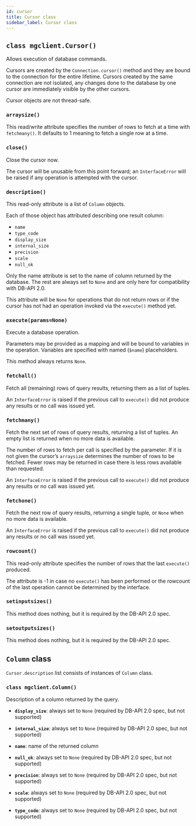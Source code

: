 ```yaml
---
id: cursor
title: Cursor class
sidebar_label: Cursor class
---
```


## `class mgclient.Cursor()`
Allows execution of database commands.

Cursors are created by the `Connection.cursor()` method and they are
bound to the connection for the entire lifetime. Cursors created by the same
connection are not isolated, any changes done to the database by one cursor
are immediately visible by the other cursors.

Cursor objects are not thread-safe.


### `arraysize()`
This read/write attribute specifies the number of rows to fetch at a time
with `fetchmany()`. It defaults to 1 meaning to fetch a single row at
a time.


### `close()`
Close the cursor now.

The cursor will be unusable from this point forward; an `InterfaceError`
will be raised if any operation is attempted with the cursor.


### `description()`
This read-only attribute is a list of `Column` objects.

Each of those object has attributed describing one result column:

* `name`
* `type_code`
* `display_size`
* `internal_size`
* `precision`
* `scale`
* `null_ok`

Only the name attribute is set to the name of column returned by the
database. The rest are always set to `None` and are only here for
compatibility with DB-API 2.0.

This attribute will be `None` for operations that do not return rows
or if the cursor has not had an operation invoked via the `execute()`
method yet.


### `execute(params=None)`
Execute a database operation.

Parameters may be provided as a mapping and will be bound to variables in
the operation. Variables are specified with named (`$name`)
placeholders.

This method always returns `None`.


### `fetchall()`
Fetch all (remaining) rows of query results, returning them as a list of
tuples.

An `InterfaceError` is raised if the previous call to `execute()`
did not produce any results or no call was issued yet.


### `fetchmany()`
Fetch the next set of rows of query results, returning a list of tuples.
An empty list is returned when no more data is available.

The number of rows to fetch per call is specified by the parameter. If it
is not given the cursor’s `arraysize` determines the number of rows
to be fetched. Fewer rows may be returned in case there is less rows available
than requested.

An `InterfaceError` is raised if the previous call to `execute()`
did not produce any results or no call was issued yet.


### `fetchone()`
Fetch the next row of query results, returning a single tuple, or `None`
when no more data is available.

An `InterfaceError` is raised if the previous call to `execute()`
did not produce any results or no call was issued yet.


### `rowcount()`
This read-only attribute specifies the number of rows that the last
`execute()` produced.

The attribute is -1 in case no `execute()` has been performed or
the rowcount of the last operation cannot be determined by the interface.


### `setinputsizes()`
This method does nothing, but it is required by the DB-API 2.0 spec.


### `setoutputsizes()`
This method does nothing, but it is required by the DB-API 2.0 spec.

## `Column` class

`Cursor.description` list consists of instances of `Column` class.

### `class mgclient.Column()`
Description of a column returned by the query.


* **`display_size`**: always set to `None` (required by DB-API 2.0 spec, but not supported)

* **`internal_size`**: always set to `None` (required by DB-API 2.0 spec, but not supported)

* **`name`**: name of the returned column

* **`null_ok`**: always set to `None` (required by DB-API 2.0 spec, but not supported)

* **`precision`**: always set to `None` (required by DB-API 2.0 spec, but not supported)

* **`scale`**: always set to `None` (required by DB-API 2.0 spec, but not supported)

* **`type_code`**: always set to `None` (required by DB-API 2.0 spec, but not supported)
